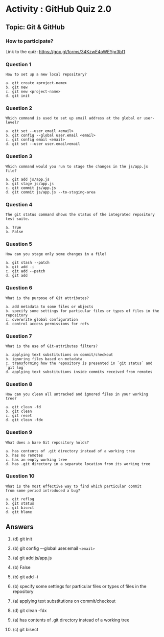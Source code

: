
# Activity : GitHub Quiz 2.0

## Topic: Git & GitHub

### How to participate?
Link to the quiz: https://goo.gl/forms/34KzwE4oWEYpr3bf1

### Question 1
```
How to set up a new local repository?
```
```
a. git create <project-name>
b. git new
c. git new <project-name>
d. git init
```

### Question 2
```
Which command is used to set up email address at the global or user-level?
```
```
a. git set --user email <email>
b. git config --global user.email <email>
c. git config email <email>
d. git set --user user.email>email
```

### Question 3
```
Which command would you run to stage the changes in the js/app.js file? 
```
```
a. git add js/app.js
b. git stage js/app.js
c. git commit js/app.js
d. git commit js/app.js --to-staging-area
```

### Question 4
```
The git status command shows the status of the integrated repository test suite.
```
```
a. True
b. False
```

### Question 5
```
How can you stage only some changes in a file?
```
```
a. git stash --patch
b. git add -i
c. git add --patch
d. git add
```

### Question 6
```
What is the purpose of Git attributes?
```
```
a. add metadata to some files or objects
b. specify some settings for particular files or types of files in the repository
c. overwrite global configuration
d. control access permissions for refs
```

### Question 7
```
What is the use of Git-attributes filters?
```
```
a. applying text substitutions on commit/checkout
b. ignoring files based on metadata
c. transforming how the repository is presented in `git status` and `git log`
d. applying text substitutions inside commits received from remotes
```

### Question 8
```
How can you clean all untracked and ignored files in your working tree?
```
```
a. git clean -fd
b. git clean
c. git reset
d. git clean -fdx
```

### Question 9
```
What does a bare Git repository holds?
```
```
a. has contents of .git directory instead of a working tree
b. has no remotes
c. has an empty working tree
d. has .git directory in a separate location from its working tree
```

### Question 10
```
What is the most effective way to find which particular commit
from some period introduced a bug?
```
```
a. git reflog
b. git status
c. git bisect
d. git blame
```

## Answers

1. (d) git init

2. (b) git config --global user.email `<email>`

3. (a) git add js/app.js

4. (b) False

5. (b) git add -i

6. (b) specify some settings for particular files or types of files in the repository

7. (a) applying text substitutions on commit/checkout

8. (d) git clean -fdx

9. (a) has contents of .git directory instead of a working tree

10. (c) git bisect
